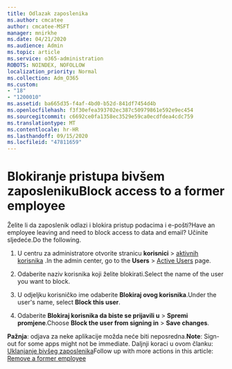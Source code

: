 ```yaml
---
title: Odlazak zaposlenika
ms.author: cmcatee
author: cmcatee-MSFT
manager: mnirkhe
ms.date: 04/21/2020
ms.audience: Admin
ms.topic: article
ms.service: o365-administration
ROBOTS: NOINDEX, NOFOLLOW
localization_priority: Normal
ms.collection: Adm_O365
ms.custom:
- "18"
- "1200010"
ms.assetid: ba665d35-f4af-4bd0-b52d-841df7454d4b
ms.openlocfilehash: f3f30efea393702ec387c50979861e592e9ec454
ms.sourcegitcommit: c6692ce0fa1358ec3529e59ca0ecdfdea4cdc759
ms.translationtype: MT
ms.contentlocale: hr-HR
ms.lasthandoff: 09/15/2020
ms.locfileid: "47811659"
---
```

# <a name="block-access-to-a-former-employee"></a><span data-ttu-id="c8ddb-102">Blokiranje pristupa bivšem zaposleniku</span><span class="sxs-lookup"><span data-stu-id="c8ddb-102">Block access to a former employee</span></span>

<span data-ttu-id="c8ddb-103">Želite li da zaposlenik odlazi i blokira pristup podacima i e-pošti?</span><span class="sxs-lookup"><span data-stu-id="c8ddb-103">Have an employee leaving and need to block access to data and email?</span></span> <span data-ttu-id="c8ddb-104">Učinite sljedeće.</span><span class="sxs-lookup"><span data-stu-id="c8ddb-104">Do the following.</span></span>
  
1. <span data-ttu-id="c8ddb-105">U centru za administratore otvorite stranicu **korisnici** \> [aktivnih korisnika](https://go.microsoft.com/fwlink/p/?linkid=834822) .</span><span class="sxs-lookup"><span data-stu-id="c8ddb-105">In the admin center, go to the **Users** \> [Active Users](https://go.microsoft.com/fwlink/p/?linkid=834822) page.</span></span>

2. <span data-ttu-id="c8ddb-106">Odaberite naziv korisnika koji želite blokirati.</span><span class="sxs-lookup"><span data-stu-id="c8ddb-106">Select the name of the user you want to block.</span></span>

3. <span data-ttu-id="c8ddb-107">U odjeljku korisničko ime odaberite **Blokiraj ovog korisnika**.</span><span class="sxs-lookup"><span data-stu-id="c8ddb-107">Under the user's name, select **Block this user**.</span></span>

4. <span data-ttu-id="c8ddb-108">Odaberite **Blokiraj korisnika da biste se prijavili u** \> **Spremi promjene**.</span><span class="sxs-lookup"><span data-stu-id="c8ddb-108">Choose **Block the user from signing in** \> **Save changes**.</span></span>

<span data-ttu-id="c8ddb-109">**Pažnja**: odjava za neke aplikacije možda neće biti neposredna.</span><span class="sxs-lookup"><span data-stu-id="c8ddb-109">**Note**: Sign-out for some apps might not be immediate.</span></span> <span data-ttu-id="c8ddb-110">Daljnji koraci u ovom članku: [Uklanjanje bivšeg zaposlenika](https://docs.microsoft.com/microsoft-365/admin/add-users/remove-former-employee)</span><span class="sxs-lookup"><span data-stu-id="c8ddb-110">Follow up with more actions in this article: [Remove a former employee](https://docs.microsoft.com/microsoft-365/admin/add-users/remove-former-employee)</span></span>